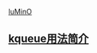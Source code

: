 [luMinO](https://www.cnblogs.com/luminocean/)

## [kqueue用法简介](https://www.cnblogs.com/luminocean/p/5631336.html)



